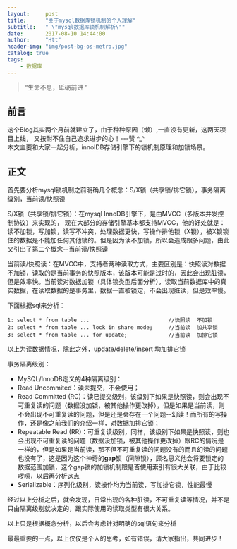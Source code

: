```yaml
---
layout:     post
title:      "关于mysql数据库锁机制的个人理解"
subtitle:   " \"mysql数据库锁机制解析\""
date:       2017-08-10 14:44:00
author:     "Htt"
header-img: "img/post-bg-os-metro.jpg"
catalog: true
tags:
    - 数据库
---
```

> “生命不息，砥砺前进 ”


## 前言
这个Blog其实两个月前就建立了，由于种种原因（懒）,一直没有更新，这两天项目上线，
又按耐不住自己追求进步的心！---赞 ^_^
<br>
本文主要和大家一起分析，innolDB存储引擎下的锁机制原理和加锁场景。
## 正文
首先要分析mysql锁机制之前明确几个概念：S/X锁（共享锁/排它锁），事务隔离级别，当前读/快照读

  S/X锁（共享锁/排它锁）：在mysql InnoDB引擎下，是由MVCC（多版本并发控制协议）来实现的，
  现在大部分的存储引擎基本都支持MVCC，他的好处就是：读不加锁，写加锁，读写不冲突，处理数据更快，写操作排他锁（X锁），被X锁锁住的数据是不能加任何其他锁的。但是因为读不加锁，所以会造成跟多问题，由此又引出了第二个概念--当前读/快照读

 当前读/快照读：在MVCC中，支持者两种读取方式，主要区别是：快照读对数据不加锁，读取的是当前事务的快照版本，该版本可能是过时的，因此会出现脏读，但是效率快。当前读对数据加锁（具体锁类型后面分析），读取当前数据库中的真实数据，在读取数据的是事务里，数据一直被锁定，不会出现脏读，但是效率慢。

下面根据sql来分析：
```
1: select * from table ...                         //快照读  不加锁
​2: select * from table ... lock in share mode;     //当前读  加共享锁
3: select * from table ... for update;             //当前读  加排它锁
```
以上为读数据情况，除此之外，update/delete/insert 均加排它锁

 事务隔离级别：

   * MySQL/InnoDB定义的4种隔离级别：
   * Read Uncommited：读未提交，不会使用；
   * Read Committed (RC)：读已提交级别，该级别下如果是快照读，则会出现不可重复读的问题（数据没加锁，被其他操作更改掉），但是如果是当前读，则不会出现不可重复读的问题，但是还是会存在一个问题--幻读！而所有的写操作，还是像之前我们的介绍一样，对数据加排它锁；
   * Repeatable Read (RR)：可重复读级别，同样，该级别下如果是快照读，则也会出现不可重复读的问题（数据没加锁，被其他操作更改掉）跟RC的情况是一样的，但是如果是当前读，那不但不可重复读的问题没有的而且幻读的问题也没有了，这是因为这个神奇的**gap**锁（间隙锁），顾名思义他会将要锁定的数据范围加锁，这个gap锁的加锁机制跟是否使用索引有很大关联，由于比较啰嗦，以后再分析这点
   * Serializable：序列化级别，读操作均为当前读，写加排它锁，性能最慢

经过以上分析之后，就会发现，日常出现的各种脏读，不可重复读等情况，并不是只由隔离级别就决定的，跟实际使用的读取类型有很大关系。

以上只是根据概念分析，以后会考虑针对明确的sql语句来分析

最最重要的一点，以上仅仅是个人的思考，如有错误，请大家指出，共同进步！

